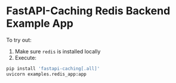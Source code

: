 # FastAPI-Caching Redis Backend Example App

To try out:

1. Make sure `redis` is installed locally
2. Execute:

```bash
pip install 'fastapi-caching[.all]'
uvicorn examples.redis_app:app
```
